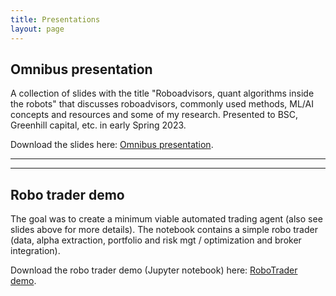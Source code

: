 ```yaml
---
title: Presentations
layout: page
---
```

## Omnibus presentation

A collection of slides with the title "Roboadvisors, quant algorithms inside the robots" that discusses roboadvisors, commonly used methods, ML/AI concepts and resources and some of my research. Presented to BSC, Greenhill capital, etc. in early Spring 2023.

Download the slides here:
[Omnibus presentation](./assets/Omnibus.pdf).

----

----

## Robo trader demo

The goal was to create a minimum viable automated trading agent (also see slides above for more details). The notebook contains a simple robo trader (data, alpha extraction, portfolio and risk mgt / optimization and broker integration).

Download the robo trader demo (Jupyter notebook) here:
[RoboTrader demo](./assets/RoboTrader.ipynb).